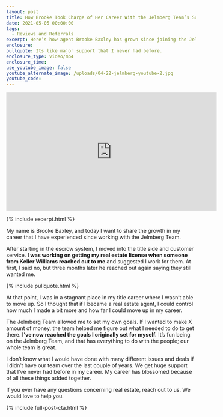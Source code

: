```yaml
---
layout: post
title: How Brooke Took Charge of Her Career With the Jelmberg Team’s Support
date: 2021-05-05 00:00:00
tags:
  - Reviews and Referrals
excerpt: Here’s how agent Brooke Baxley has grown since joining the Jelmberg Team.
enclosure:
pullquote: Its like major support that I never had before.
enclosure_type: video/mp4
enclosure_time:
use_youtube_image: false
youtube_alternate_image: /uploads/04-22-jelmberg-youtube-2.jpg
youtube_code:
---
```

<iframe src="https://www.youtube.com/embed/Xgvai-JUbuA?rel=0" width="560" height="315" frameborder="0" allowfullscreen="allowfullscreen"></iframe>

{% include excerpt.html %}

My name is Brooke Baxley, and today I want to share the growth in my career that I have experienced since working with the Jelmberg Team.

After starting in the escrow system, I moved into the title side and customer service. **I was working on getting my real estate license when someone from Keller Williams reached out to me** and suggested I work for them. At first, I said no, but three months later he reached out again saying they still wanted me.

{% include pullquote.html %}

At that point, I was in a stagnant place in my title career where I wasn’t able to move up. So I thought that if I became a real estate agent, I could control how much I made a bit more and how far I could move up in my career.

The Jelmberg Team allowed me to set my own goals. If I wanted to make X amount of money, the team helped me figure out what I needed to do to get there. **I’ve now reached the goals I originally set for myself.** It’s fun being on the Jelmberg Team, and that has everything to do with the people; our whole team is great.

I don’t know what I would have done with many different issues and deals if I didn’t have our team over the last couple of years. We get huge support that I’ve never had before in my career. My career has blossomed because of all these things added together.

If you ever have any questions concerning real estate, reach out to us. We would love to help you.

{% include full-post-cta.html %}
